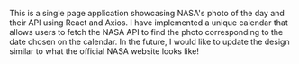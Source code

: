 This is a single page application showcasing NASA's photo of the day and their API using React and Axios. I have implemented a unique calendar that allows users to fetch the NASA API to find the photo corresponding to the date chosen on the calendar. In the future, I would like to update the design similar to what the official NASA website looks like! 
